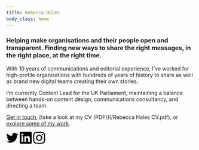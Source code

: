 ```yaml
---
title: Rebecca Hales
body_class: home
---
```



### Helping make organisations and their people open and transparent. Finding new ways to share the right messages, in the right place, at the right time.

With 10 years of communications and editorial experience, I’ve worked for high-profile organisations with hundreds of years of history to share as well as brand new digital teams creating their own stories.

I’m currently Content Lead for the UK Parliament, maintaining a balance between hands-on content design, communications consultancy, and directing a team.

[Get in touch](mailto:rebecca@rebeccahales.co.uk), [take a look at my CV (PDF)](/Rebecca Hales CV.pdf), or [explore some of my work](/work-and-projects).

<div class="social">
  <a href="https://twitter.com/RebeccaEHales"><img width="32" height="32" src="/static/icons/twitter.svg" alt="Twitter" /></a> <a href="https://www.linkedin.com/in/rebecca-hales-012106120/"><img width="32" height="32" src="/static/icons/linkedin.svg" alt="LinkedIn" /></a> <a href="https://www.instagram.com/halloween_becky/"><img width="32" height="32" src="/static/icons/instagram.svg" alt="Instagram" /></a>
</div>
